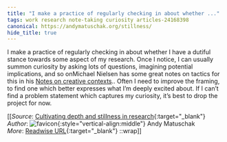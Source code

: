 ```yaml
---
title: "I make a practice of regularly checking in about whether ..."
tags: work research note-taking curiosity articles-24168398
canonical: https://andymatuschak.org/stillness/
hide_title: true
---
```


I make a practice of regularly checking in about whether I have a dutiful stance towards some aspect of my research. Once I notice, I can usually summon curiosity by asking lots of questions, imagining potential implications, and so onMichael Nielsen has some great notes on tactics for this in his [Notes on creative contexts](https://michaelnotebook.com/creative_context/index.html).. Often I need to improve the framing, to find one which better expresses what I’m deeply excited about. If I can’t find a problem statement which captures my curiosity, it’s best to drop the project for now.


[[_Source_: [Cultivating depth and stillness in research](https://andymatuschak.org/stillness/){:target="_blank"}<br>
_Author_: ![favicon](https://s2.googleusercontent.com/s2/favicons?domain=andymatuschak.org){:style="vertical-align:middle"} Andy Matuschak<br>
_More_: [Readwise URL](https://readwise.io/open/472524891){:target="_blank"}
::wrap]]